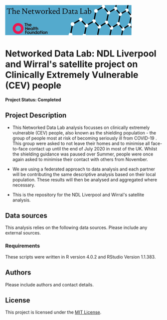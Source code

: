 <img src="ndlbanner.png" width="405" height="96">

# Networked Data Lab: NDL Liverpool and Wirral's satellite project on Clinically Extremely Vulnerable (CEV) people

#### Project Status: Completed

## Project Description

- This Networked Data Lab analysis focusses on clinically extremely vulnerable (CEV) people, also known as the shielding population - the group of people most at risk of becoming seriously ill from COVID-19 . This group were asked to not leave their homes and to minimise all face-to-face contact up until the end of July 2020 in most of the UK. Whilst the shielding guidance was paused over Summer, people were once again asked to minimise their contact with others from November.

- We are using a federated approach to data analysis and each partner will be contributing the same descriptive analysis based on their local population. These results will then be analysed and aggregated where necessary.

- This is the repository for the NDL Liverpool and Wirral's satellite analysis.  

## Data sources

This analysis relies on the following data sources. Please include any external sources.

### Requirements

These scripts were written in R version 4.0.2 and RStudio Version 1.1.383. 

## Authors

Please include authors and contact details.

## License

This project is licensed under the [MIT License](https://github.com/HFAnalyticsLab/NDL_Output4_LiverpoolWirral/blob/main/LICENSE).
